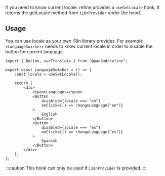 If you need to know current locale, refine provides a `useGetLocale` hook, It returns the getLocale method from `i18nProvider` under the hood.

## Usage

You can use locale as your own i18n library provides. For example `<LanguageSwicher>` needs to know current locale in order to disable the button for current language.

```tsx
import { Button, useTranslate } from "@pankod/refine";

export const LanguageSwicher = () => {
    const locale = useSetLocale();

    return (
        <div>
            <span>Languages</span>
            <Button
                disabled={locale === "en"}
                onClick={() => changeLanguage("en")}
            >
                English
            </Button>
            <Button
                disabled={locale === "es"}
                onClick={() => changeLanguage("es")}
            >
                Spanish
            </Button>
        </div>
    );
};
```

:::caution
This hook can only be used if `i18nProvider` is provided.
:::

